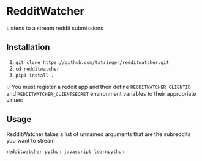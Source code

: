 # RedditWatcher

Listens to a stream reddit submissions

## Installation

 1. `git clone https://github.com/tstringer/redditwatcher.git`
 2. `cd redditwatcher`
 3. `pip3 install .`

:bulb: You must register a reddit app and then define `REDDITWATCHER_CLIENTID` and `REDDITWATCHER_CLIENTSECRET` environment variables to their appropriate values

## Usage

RedditWatcher takes a list of unnamed arguments that are the subreddits you want to stream

```
redditwatcher python javascript learnpython
```
